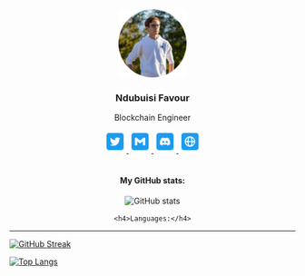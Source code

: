<div align="center">
    <img src="./img/profile.png" width="120" boreder>
    <h3>Ndubuisi Favour</h3>
    <p>Blockchain Engineer</p>
    <div align="center">
        <a href="https://twitter.com/ale_cande11">
          <img src="./img/twitter.png" alt="Twitter" width="40px" />
        </a>
        <a href="favourndubuisi.official@gmail.com">
          <img src="./img/mail.png" alt="Email" width="40px" />
        </a>
        <a href="https://discordapp.com/users/514341581554319361/">
          <img src="./img/discord.png" alt="Discord" width="40px" />
        </a>
        <a href="https://favourndubuisi.herokuapp.com">
          <img src="./img/web.png" alt="Website" width="40px" />
        </a>
    </div>
    <img src="https://komarev.com/ghpvc/?username=favorusyre&style=flat-square&color=blue" alt=""/>
    <h4>My GitHub stats:</h4>
    <img src="http://github-readme-streak-stats.herokuapp.com?favoursyre&theme=dark&background=000000" alt="GitHub stats"/>
    
    <h4>Languages:</h4>
</div>

---

[![GitHub Streak](http://github-readme-streak-stats.herokuapp.com?user=itsZed0&theme=dark&background=000000)](https://git.io/streak-stats)

[![Top Langs](https://github-readme-stats.vercel.app/api/top-langs/?username=itsZed0&layout=compact&theme=vision-friendly-dark)](https://github.com/anuraghazra/github-readme-stats)
